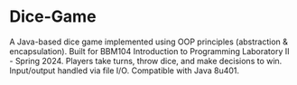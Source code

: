 # Dice-Game
A Java-based dice game implemented using OOP principles (abstraction &amp; encapsulation). Built for BBM104 Introduction to Programming Laboratory II - Spring 2024. Players take turns, throw dice, and make decisions to win. Input/output handled via file I/O. Compatible with Java 8u401.
